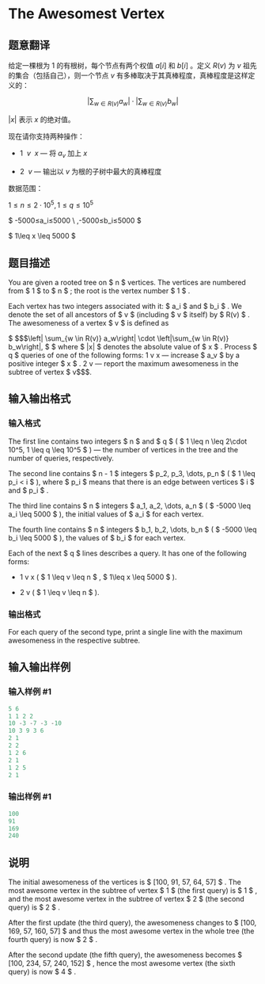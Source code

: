 # The Awesomest Vertex

## 题意翻译

给定一棵根为 $1$ 的有根树，每个节点有两个权值 $a[i]$ 和 $b[i]$ 。定义 $R(v)$ 为 $v$ 祖先的集合（包括自己），则一个节点 $v$ 有多棒取决于其真棒程度，真棒程度是这样定义的：

$$ \left| \sum_{w \in R(v)} a_w \right| \cdot \left| \sum_{w \in R(v)} b_w \right|$$

$|x|$ 表示 $x$ 的绝对值。

现在请你支持两种操作：

- $1 \ \ v \ \ x$ — 将 $a_v$ 加上 $x$

- $2 \ \ v$ — 输出以 $v$ 为根的子树中最大的真棒程度

数据范围：

$1≤n≤2⋅10^5,1≤q≤10^5$

$ -5000≤a_i≤5000 \ ,-5000≤b_i≤5000 $

$ 1\leq x \leq 5000 $

## 题目描述

You are given a rooted tree on $ n $ vertices. The vertices are numbered from $ 1 $ to $ n $ ; the root is the vertex number $ 1 $ .

Each vertex has two integers associated with it: $ a_i $ and $ b_i $ . We denote the set of all ancestors of $ v $ (including $ v $ itself) by $ R(v) $ . The awesomeness of a vertex $ v $ is defined as

$ $$$\left| \sum_{w \in R(v)} a_w\right| \cdot \left|\sum_{w \in R(v)} b_w\right|, $ $ where $ |x| $ denotes the absolute value of $ x $ . Process $ q $ queries of one of the following forms:   1 v x — increase $ a\_v $ by a positive integer $ x $ .  2 v — report the maximum awesomeness in the subtree of vertex $ v$$$.

## 输入输出格式

### 输入格式

The first line contains two integers $ n $ and $ q $ ( $ 1 \leq n \leq 2\cdot 10^5, 1 \leq q \leq 10^5 $ ) — the number of vertices in the tree and the number of queries, respectively.

The second line contains $ n - 1 $ integers $ p_2, p_3, \dots, p_n $ ( $ 1 \leq p_i < i $ ), where $ p_i $ means that there is an edge between vertices $ i $ and $ p_i $ .

The third line contains $ n $ integers $ a_1, a_2, \dots, a_n $ ( $ -5000 \leq a_i \leq 5000 $ ), the initial values of $ a_i $ for each vertex.

The fourth line contains $ n $ integers $ b_1, b_2, \dots, b_n $ ( $ -5000 \leq b_i \leq 5000 $ ), the values of $ b_i $ for each vertex.

Each of the next $ q $ lines describes a query. It has one of the following forms:

- 1 v x ( $ 1 \leq v \leq n $ , $ 1\leq x \leq 5000 $ ).

- 2 v ( $ 1 \leq v \leq n $ ).

### 输出格式

For each query of the second type, print a single line with the maximum awesomeness in the respective subtree.

## 输入输出样例

### 输入样例 #1

```cpp
5 6
1 1 2 2
10 -3 -7 -3 -10
10 3 9 3 6
2 1
2 2
1 2 6
2 1
1 2 5
2 1

```
### 输出样例 #1

```cpp
100
91
169
240

```
## 说明

The initial awesomeness of the vertices is $ [100, 91, 57, 64, 57] $ . The most awesome vertex in the subtree of vertex $ 1 $ (the first query) is $ 1 $ , and the most awesome vertex in the subtree of vertex $ 2 $ (the second query) is $ 2 $ .

After the first update (the third query), the awesomeness changes to $ [100, 169, 57, 160, 57] $ and thus the most awesome vertex in the whole tree (the fourth query) is now $ 2 $ .

After the second update (the fifth query), the awesomeness becomes $ [100, 234, 57, 240, 152] $ , hence the most awesome vertex (the sixth query) is now $ 4 $ .

